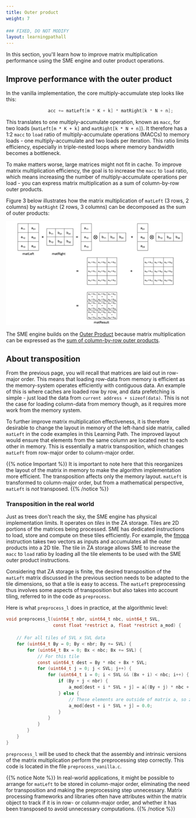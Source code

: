 ```yaml
---
title: Outer product
weight: 7

### FIXED, DO NOT MODIFY
layout: learningpathall
---
```


In this section, you'll learn how to improve matrix multiplication performance using the SME engine and outer product operations.

## Improve performance with the outer product

In the vanilla implementation, the core multiply-accumulate step looks like this:

```C
                acc += matLeft[m * K + k] * matRight[k * N + n];
```

This translates to one multiply-accumulate operation, known as `macc`, for two
loads (`matLeft[m * K + k]` and `matRight[k * N + n]`). It therefore has a 1:2
`macc` to `load` ratio of multiply-accumulate operations (MACCs) to memory loads - one multiply-accumulate and two loads per iteration. This ratio limits efficiency, especially in triple-nested loops where memory bandwidth becomes a bottleneck.

To make matters worse, large matrices might not fit in cache. To improve matrix multiplication efficiency, the goal is to increase the `macc` to `load` ratio, which means increasing the number of multiply-accumulate operations per load - you can express matrix multiplication as a sum of column-by-row outer products.

Figure 3 below illustrates how the matrix multiplication of `matLeft` (3 rows, 2
columns) by `matRight` (2 rows, 3 columns) can be decomposed as the sum of outer
products:

![example image alt-text#center](outer_product.png "Figure 3: Outer product-based matrix multiplication.")

The SME engine builds on the [Outer
Product](https://en.wikipedia.org/wiki/Outer_product) because matrix
multiplication can be expressed as the [sum of column-by-row outer
products](https://en.wikipedia.org/wiki/Outer_product#Connection_with_the_matrix_product).

## About transposition

From the previous page, you will recall that matrices are laid out in row-major order. This means that loading row-data from memory is efficient as the memory-system operates efficiently with contiguous data. An example of this is where caches are loaded row by row, and data prefetching is simple - just load the data from `current address + sizeof(data)`. This is not the case for loading
column-data from memory though, as it requires more work from the memory system.

To further improve matrix multiplication effectiveness, it is therefore desirable to change the layout in memory of the left-hand side matrix, called `matLeft` in the code examples in this Learning Path. The improved layout would ensure that elements from the same column are located next to each other in memory. This is essentially a matrix transposition, which changes `matLeft` from
row-major order to column-major order.

{{% notice Important %}}
It is important to note here that this reorganizes the layout of the matrix in memory to make the algorithm implementation more efficient. The transposition affects only the memory layout. `matLeft` is transformed to column-major order, but from a mathematical perspective, `matLeft` is *not* transposed.
{{% /notice %}}

### Transposition in the real world

Just as trees don't reach the sky, the SME engine has physical implementation limits. It operates on *tiles* in the ZA storage. Tiles are 2D portions of the matrices being processed. SME has dedicated instructions to load, store and compute on these tiles efficiently.
For example, the
[fmopa](https://developer.arm.com/documentation/ddi0602/latest/SME-Instructions/FMOPA--non-widening---Floating-point-outer-product-and-accumulate-?lang=en)
instruction takes two vectors as inputs and accumulates all the outer products
into a 2D tile. The tile in ZA storage allows SME to increase the `macc` to
`load` ratio by loading all the tile elements to be used with the SME outer
product instructions.

Considering that ZA storage is finite, the desired transposition of the
`matLeft` matrix discussed in the previous section needs to be adapted to the
tile dimensions, so that a tile is easy to access. The `matLeft` preprocessing
thus involves some aspects of transposition but also takes into account tiling,
referred to in the code as `preprocess`.

Here is what `preprocess_l` does in practice, at the algorithmic level:

```C { line_numbers = "true" }
void preprocess_l(uint64_t nbr, uint64_t nbc, uint64_t SVL,
                  const float *restrict a, float *restrict a_mod) {

    // For all tiles of SVL x SVL data
    for (uint64_t By = 0; By < nbr; By += SVL) {
        for (uint64_t Bx = 0; Bx < nbc; Bx += SVL) {
            // For this tile
            const uint64_t dest = By * nbc + Bx * SVL;
            for (uint64_t j = 0; j < SVL; j++) {
                for (uint64_t i = 0; i < SVL && (Bx + i) < nbc; i++) {
                    if (By + j < nbr) {
                        a_mod[dest + i * SVL + j] = a[(By + j) * nbc + Bx + i];
                    } else {
                        // These elements are outside of matrix a, so zero them.
                        a_mod[dest + i * SVL + j] = 0.0;
                    }
                }
            }
        }
    }
}
```

`preprocess_l` will be used to check that the assembly and intrinsic versions of
the matrix multiplication perform the preprocessing step correctly. This code is
located in the file `preprocess_vanilla.c`.

{{% notice Note %}}
In real-world applications, it might be possible to arrange for `matLeft` to be
stored in column-major order, eliminating the need for transposition and making
the preprocessing step unnecessary. Matrix processing frameworks and libraries
often have attributes within the matrix object to track if it is in row- or
column-major order, and whether it has been transposed to avoid unnecessary
computations.
{{% /notice %}}